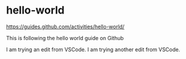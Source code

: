 # hello-world
https://guides.github.com/activities/hello-world/

This is following the hello world guide on Github

I am trying an edit from VSCode.
I am trying another edit from VSCode.